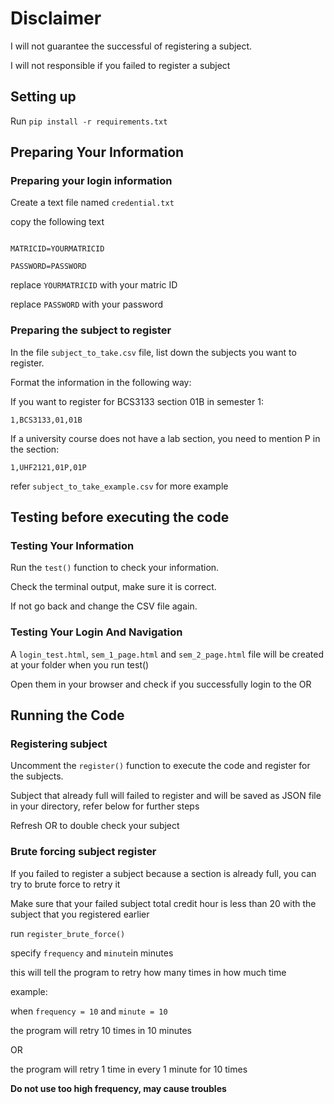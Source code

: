 
  

# Disclaimer

I will not guarantee the successful of registering a subject.

I will not responsible if you failed to register a subject

  

## Setting up

Run `pip install -r requirements.txt`

  

## Preparing Your Information

### Preparing your login information

Create a text file named `credential.txt`

copy the following text

```

MATRICID=YOURMATRICID

PASSWORD=PASSWORD

```

replace `YOURMATRICID` with your matric ID

replace `PASSWORD` with your password

  

### Preparing the subject to register

In the file `subject_to_take.csv` file, list down the subjects you want to register.

Format the information in the following way:

If you want to register for BCS3133 section 01B in semester 1:

`1,BCS3133,01,01B`

If a university course does not have a lab section, you need to mention P in the section:

`1,UHF2121,01P,01P`

refer `subject_to_take_example.csv` for more example

  

## Testing before executing the code

### Testing Your Information

Run the `test()` function to check your information.

Check the terminal output, make sure it is correct.

If not go back and change the CSV file again.

  

### Testing Your Login And Navigation

A `login_test.html`, `sem_1_page.html` and `sem_2_page.html` file will be created at your folder when you run test()

Open them in your browser and check if you successfully login to the OR

  

## Running the Code

### Registering subject

Uncomment the `register()` function to execute the code and register for the subjects.

Subject that already full will failed to register and will be saved as JSON file in your directory, refer below for further steps

Refresh OR to double check your subject

  

### Brute forcing subject register

If you failed to register a subject because a section is already full, you can try to brute force to retry it

Make sure that your failed subject total credit hour is less than 20 with the subject that you registered earlier

run `register_brute_force()`

specify `frequency` and `minute`in minutes

this will tell the program to retry how many times in how much time

example:

when `frequency = 10` and `minute = 10`

the program will retry 10 times in 10 minutes

OR

the program will retry 1 time in every 1 minute for 10 times

**Do not use too high frequency, may cause troubles**
